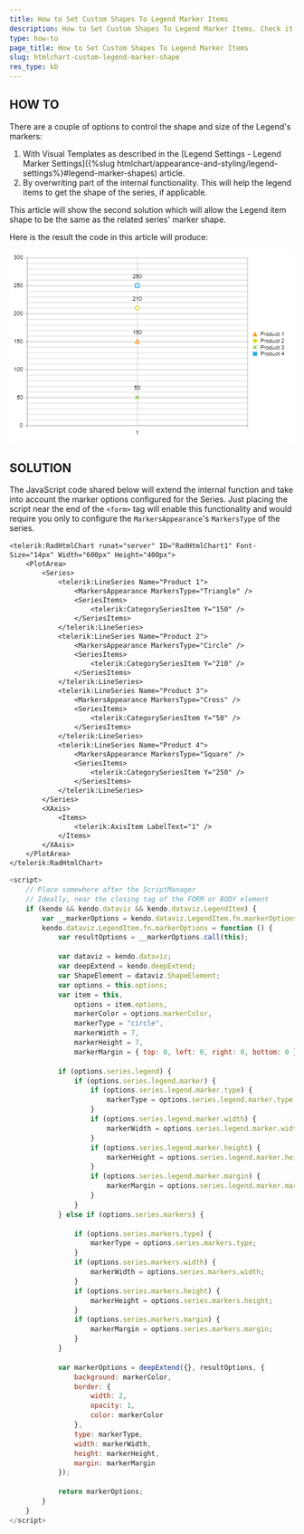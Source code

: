 ```yaml
---
title: How to Set Custom Shapes To Legend Marker Items
description: How to Set Custom Shapes To Legend Marker Items. Check it now!
type: how-to
page_title: How to Set Custom Shapes To Legend Marker Items
slug: htmlchart-custom-legend-marker-shape
res_type: kb
---
```



## HOW TO

There are a couple of options to control the shape and size of the Legend's markers:

1. With Visual Templates as described in the [Legend Settings - Legend Marker Settings]({%slug htmlchart/appearance-and-styling/legend-settings%}#legend-marker-shapes) article. 
2. By overwriting part of the internal functionality. This will help the legend items to get the shape of the series, if applicable. 

This article will show the second solution which will allow the Legend item shape to be the same as the related series' marker shape. 

Here is the result the code in this article will produce:

![HtmlChart Custom Legend Markers](images/htmlchart-custom-legend-marker-shape.png)

## SOLUTION

The JavaScript code shared below will extend the internal function and take into account the marker options configured for the Series. Just placing the script near the end of the `<form>` tag will enable this functionality and would require you only to configure the `MarkersAppearance`'s `MarkersType` of the series. 


````ASP.NET
<telerik:RadHtmlChart runat="server" ID="RadHtmlChart1" Font-Size="14px" Width="600px" Height="400px">
    <PlotArea>
        <Series>
            <telerik:LineSeries Name="Product 1">
                <MarkersAppearance MarkersType="Triangle" />
                <SeriesItems>
                    <telerik:CategorySeriesItem Y="150" />
                </SeriesItems>
            </telerik:LineSeries>
            <telerik:LineSeries Name="Product 2">
                <MarkersAppearance MarkersType="Circle" />
                <SeriesItems>
                    <telerik:CategorySeriesItem Y="210" />
                </SeriesItems>
            </telerik:LineSeries>
            <telerik:LineSeries Name="Product 3">
                <MarkersAppearance MarkersType="Cross" />
                <SeriesItems>
                    <telerik:CategorySeriesItem Y="50" />
                </SeriesItems>
            </telerik:LineSeries>
            <telerik:LineSeries Name="Product 4">
                <MarkersAppearance MarkersType="Square" />
                <SeriesItems>
                    <telerik:CategorySeriesItem Y="250" />
                </SeriesItems>
            </telerik:LineSeries>
        </Series>
        <XAxis>
            <Items>
                <telerik:AxisItem LabelText="1" />
            </Items>
        </XAxis>
    </PlotArea>
</telerik:RadHtmlChart>
````

````JavaScript
<script>
    // Place somewhere after the ScriptManager
    // Ideally, near the closing tag of the FORM or BODY element
    if (kendo && kendo.dataviz && kendo.dataviz.LegendItem) {
        var __markerOptions = kendo.dataviz.LegendItem.fn.markerOptions;
        kendo.dataviz.LegendItem.fn.markerOptions = function () {
            var resultOptions = __markerOptions.call(this);

            var dataviz = kendo.dataviz;
            var deepExtend = kendo.deepExtend;
            var ShapeElement = dataviz.ShapeElement;
            var options = this.options;
            var item = this,
                options = item.options,
                markerColor = options.markerColor,
                markerType = "circle",
                markerWidth = 7,
                markerHeight = 7,
                markerMargin = { top: 0, left: 0, right: 0, bottom: 0 };

            if (options.series.legend) {
                if (options.series.legend.marker) {
                    if (options.series.legend.marker.type) {
                        markerType = options.series.legend.marker.type;
                    }
                    if (options.series.legend.marker.width) {
                        markerWidth = options.series.legend.marker.width;
                    }
                    if (options.series.legend.marker.height) {
                        markerHeight = options.series.legend.marker.height;
                    }
                    if (options.series.legend.marker.margin) {
                        markerMargin = options.series.legend.marker.margin;
                    }
                }
            } else if (options.series.markers) {

                if (options.series.markers.type) {
                    markerType = options.series.markers.type;
                }
                if (options.series.markers.width) {
                    markerWidth = options.series.markers.width;
                }
                if (options.series.markers.height) {
                    markerHeight = options.series.markers.height;
                }
                if (options.series.markers.margin) {
                    markerMargin = options.series.markers.margin;
                }
            }

            var markerOptions = deepExtend({}, resultOptions, {
                background: markerColor,
                border: {
                    width: 2,
                    opacity: 1,
                    color: markerColor
                },
                type: markerType,
                width: markerWidth,
                height: markerHeight,
                margin: markerMargin
            });

            return markerOptions;
        }
    }
</script>
````

